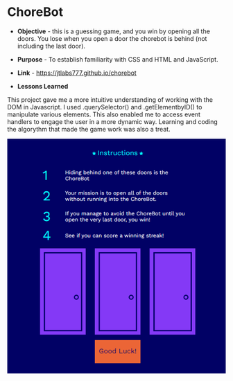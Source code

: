 # ChoreBot  

* **Objective** - this is a guessing game, and you win by opening all the doors. You lose when you open a door the chorebot is behind (not including the last door).
* **Purpose** - To establish familiarity with CSS and HTML and JavaScript.

 * **Link** - https://jtlabs777.github.io/chorebot
  
  
  
  
*  **Lessons Learned**

This project gave me a more intuitive understanding of working with the DOM in Javascript. I used .querySelector() and .getElementbyID() to manipulate various elements. 
This also enabled me to access event handlers to engage the user in a more dynamic way. Learning and coding the algorythm that made the game work was also a treat. 


!['A screenshot of the chorebot project'](./images/screenshot.png)



